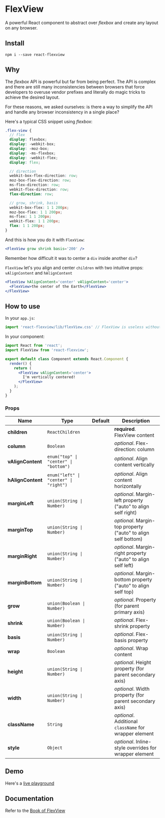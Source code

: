 # FlexView
A powerful React component to abstract over *flexbox* and create any layout on any browser.

## Install
```
npm i --save react-flexview
```

## Why
The *flexbox* API is powerful but far from being perfect.
The API is complex and there are still many inconsistencies between browsers that force developers to overuse vendor prefixes and literally do magic tricks to achieve the desired layout.

For these reasons, we asked ourselves: is there a way to simplify the API and handle any browser inconsistency in a single place?

Here's a typical CSS snippet using *flexbox*:

```scss
.flex-view {
  // flex
  display: flexbox;
  display: -webkit-box;
  display: -moz-box;
  display: -ms-flexbox;
  display: -webkit-flex;
  display: flex;

  // direction
  webkit-box-flex-direction: row;
  moz-box-flex-direction: row;
  ms-flex-direction: row;
  webkit-flex-direction: row;
  flex-direction: row;

  // grow, shrink, basis
  webkit-box-flex: 1 1 200px;
  moz-box-flex: 1 1 200px;
  ms-flex: 1 1 200px;
  webkit-flex: 1 1 200px;
  flex: 1 1 200px;
}
```

And this is how you do it with `FlexView`:

```jsx
<FlexView grow shrink basis='200' />
```

Remember how difficult it was to center a `div` inside another `div`?

`FlexView` let's you align and center `children` with two intuitive props: `vAlignContent` and `hAlignContent`

```jsx
<FlexView hAlignContent='center' vAlignContent='center'>
  <FlexView>the center of the Earth</FlexView>
</FlexView>
```

## How to use
In your `app.js`:

```js
import 'react-flexview/lib/flexView.css' // FlexView is useless without its style
```

In your component:

```jsx
import React from 'react';
import FlexView from 'react-flexview';

export default class Component extends React.Component {
  render() {
    return (
      <FlexView vAlignContent='center'>
        I'm vertically centered!
      </FlexView>
    );
  }
}
```

### Props
|Name|Type|Default|Description|
|----|----|-------|-----------|
| **children** | <code>ReactChildren</code> |  | **required**. FlexView content |
| **column** | <code>Boolean</code> |  | *optional*. Flex-direction: column |
| **vAlignContent** | <code>enum("top" &#124; "center" &#124; "bottom")</code> |  | *optional*. Align content vertically |
| **hAlignContent** | <code>enum("left" &#124; "center" &#124; "right")</code> |  | *optional*. Align content horizontally |
| **marginLeft** | <code>union(String &#124; Number)</code> |  | *optional*. Margin-left property ("auto" to align self right) |
| **marginTop** | <code>union(String &#124; Number)</code> |  | *optional*. Margin-top property ("auto" to align self bottom) |
| **marginRight** | <code>union(String &#124; Number)</code> |  | *optional*. Margin-right property ("auto" to align self left) |
| **marginBottom** | <code>union(String &#124; Number)</code> |  | *optional*. Margin-bottom property ("auto" to align self top) |
| **grow** | <code>union(Boolean &#124; Number)</code> |  | *optional*. Property (for parent primary axis) |
| **shrink** | <code>union(Boolean &#124; Number)</code> |  | *optional*. Flex-shrink property |
| **basis** | <code>union(String &#124; Number)</code> |  | *optional*. Flex-basis property |
| **wrap** | <code>Boolean</code> |  | *optional*. Wrap content |
| **height** | <code>union(String &#124; Number)</code> |  | *optional*. Height property (for parent secondary axis) |
| **width** | <code>union(String &#124; Number)</code> |  | *optional*. Width property (for parent secondary axis) |
| **className** | <code>String</code> |  | *optional*. Additional `className` for wrapper element |
| **style** | <code>Object</code> |  | *optional*. Inline-style overrides for wrapper element |


## Demo
Here's a [live playground](http://rawgit.com/buildo/react-flexview/master/dev/build/#/)

## Documentation
Refer to the [Book of FlexView](http://buildo.github.io/react-flexview/)

